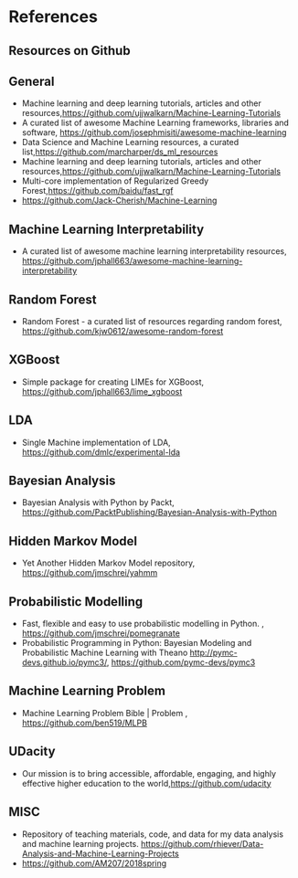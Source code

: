 # References 

## Resources on Github

## General
+ Machine learning and deep learning tutorials, articles and other resources,https://github.com/ujjwalkarn/Machine-Learning-Tutorials
+ A curated list of awesome Machine Learning frameworks, libraries and software, https://github.com/josephmisiti/awesome-machine-learning
+ Data Science and Machine Learning resources, a curated list,https://github.com/marcharper/ds_ml_resources
+ Machine learning and deep learning tutorials, articles and other resources,https://github.com/ujjwalkarn/Machine-Learning-Tutorials
+ Multi-core implementation of Regularized Greedy Forest,https://github.com/baidu/fast_rgf
+ https://github.com/Jack-Cherish/Machine-Learning


## Machine Learning Interpretability
+ A curated list of awesome machine learning interpretability resources, https://github.com/jphall663/awesome-machine-learning-interpretability

## Random Forest
+ Random Forest - a curated list of resources regarding random forest, 	https://github.com/kjw0612/awesome-random-forest


## XGBoost
+ Simple package for creating LIMEs for XGBoost, https://github.com/jphall663/lime_xgboost

## LDA
+ Single Machine implementation of LDA, https://github.com/dmlc/experimental-lda

## Bayesian Analysis
+ Bayesian Analysis with Python by Packt, https://github.com/PacktPublishing/Bayesian-Analysis-with-Python

## Hidden Markov Model
+ Yet Another Hidden Markov Model repository, https://github.com/jmschrei/yahmm

## Probabilistic Modelling
+ Fast, flexible and easy to use probabilistic modelling in Python. , https://github.com/jmschrei/pomegranate
+ Probabilistic Programming in Python: Bayesian Modeling and Probabilistic Machine Learning with Theano http://pymc-devs.github.io/pymc3/, 	https://github.com/pymc-devs/pymc3




## Machine Learning Problem
+ Machine Learning Problem Bible | Problem , https://github.com/ben519/MLPB

## UDacity
+ Our mission is to bring accessible, affordable, engaging, and highly effective higher education to the world,https://github.com/udacity

## MISC
+ Repository of teaching materials, code, and data for my data analysis and machine learning projects. https://github.com/rhiever/Data-Analysis-and-Machine-Learning-Projects
+ https://github.com/AM207/2018spring
